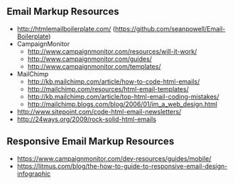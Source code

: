 ## Email Markup Resources

* http://htmlemailboilerplate.com/ (https://github.com/seanpowell/Email-Boilerplate)
* CampaignMonitor
	* http://www.campaignmonitor.com/resources/will-it-work/
	* http://www.campaignmonitor.com/guides/
	* http://www.campaignmonitor.com/templates/
* MailChimp
	* http://kb.mailchimp.com/article/how-to-code-html-emails/
	* http://mailchimp.com/resources/html-email-templates/
	* http://kb.mailchimp.com/article/top-html-email-coding-mistakes/
	* http://mailchimp.blogs.com/blog/2006/01/im_a_web_design.html
* http://www.sitepoint.com/code-html-email-newsletters/
* http://24ways.org/2009/rock-solid-html-emails

## Responsive Email Markup Resources

* https://www.campaignmonitor.com/dev-resources/guides/mobile/
* https://litmus.com/blog/the-how-to-guide-to-responsive-email-design-infographic